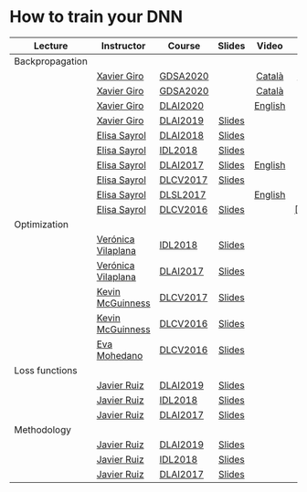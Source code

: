 [XG-web]: https://imatge.upc.edu/web/people/xavier-giro
[KM-web]: http://www.eeng.dcu.ie/~mcguinne/
[AS-web]: https://imatge.upc.edu/web/people/amaia-salvador
[EM-web]: https://www.insight-centre.org/users/eva-mohedano
[LL-web]: https://dvl.in.tum.de/team/lealtaixe/
[ES-web]: https://imatge.upc.edu/web/people/elisa-sayrol
[VV-web]: https://imatge.upc.edu/web/people/veronica-vilaplana
[JR-web]: https://imatge.upc.edu/web/people/javier-ruiz-hidalgo
[RM-web]: https://imatge.upc.edu/web/people/josep-ramon-morros
[MC-web]: http://www.costa-jussa.com/
[SP-web]: https://scholar.google.com/citations?user=7cVOyh0AAAAJ&hl=en
[AB-web]: https://scholar.google.es/citations?user=C5AUXO4AAAAJ&hl=en
[MB-web]: https://imatge.upc.edu/web/people/miriam-bellver

[JS-web]: https://scholar.google.com/citations?user=sZLj96sAAAAJ&hl=en
[JW-web]: https://scholar.google.com/citations?user=Gsw2iUEAAAAJ&hl=en

[IDL2018]: https://telecombcn-dl.github.io/2018-idl/
[IDL2019]: https://telecombcn-dl.github.io/2019-idl/

[DLCV2016]: http://imatge-upc.github.io/telecombcn-2016-dlcv/
[DLCV2017]: https://telecombcn-dl.github.io/2017-dlcv/
[DLCV2018]: https://telecombcn-dl.github.io/2018-dlcv/
[DLCV2019]: https://telecombcn-dl.github.io/2019-dlcv/

[DLV2018]: https://mcv-m6-video.github.io/deepvideo-2018/

[DLSL2017]: https://telecombcn-dl.github.io/2017-dlsl/
[DLSL2018]: https://telecombcn-dl.github.io/2018-dlsl/

[DLMM2017]: https://telecombcn-dl.github.io/dlmm-2017-dcu/
[DLMM2018]: https://telecombcn-dl.github.io/2018-dlmm/

[DLAI2017]: https://telecombcn-dl.github.io/2017-dlai/
[DLAI2018]: https://telecombcn-dl.github.io/2018-dlai/
[DLAI2019]: https://telecombcn-dl.github.io/dlai-2019/
[DLAI2020]: https://telecombcn-dl.github.io/dlai-2020/

[GDSA2020]: http://www.upc.edu/estudispdf/guia_docent.php/guiadocent-obtenir-pdf?codi=320115&idioma=ca&grup=1

# How to train your DNN

| Lecture          | Instructor                 | Course                 | Slides                    | Video             | Lab             |
| -------------- |  --------------------------- | ---------------------- | :-----------------------: | :---------------: |:---------------: |
| Backpropagation     | | | | |
|    | [Xavier Giro][XG-web]  | [GDSA2020] | | [Català][gdsa-2020-lab-backprop-video]   | [Jupyter][gdsa-2020-lab-backprop]  |
|    | [Xavier Giro][XG-web]  | [GDSA2020] | | [Català][gdsa-2020-backprop-video]       |    |
|    | [Xavier Giro][XG-web]  | [DLAI2020] | | [English][dlai-2020-backprop-video]       |    |
|    | [Xavier Giro][XG-web]  | [DLAI2019] | [Slides][dlai2019-backprop-slides] |       |    |
|    | [Elisa Sayrol][ES-web] | [DLAI2018] | [Slides][dlai2018-d02l2-slides] |       |    |
|    | [Elisa Sayrol][ES-web] | [IDL2018]  | [Slides][idl2018-d2l1-slides] |       |    |
|    | [Elisa Sayrol][ES-web] | [DLAI2017] | [Slides][dlai2017-d3l1-slides]| [English][dlai2017-d3l1-video] |   |
|    | [Elisa Sayrol][ES-web] | [DLCV2017] | [Slides][dlcv2017-d1l5-slides]|  |   |
|    | [Elisa Sayrol][ES-web] | [DLSL2017] |    | [English][dlsl2017-backprop-video] |   |
|    | [Elisa Sayrol][ES-web] | [DLCV2016] | [Slides][dlcv2016-backprop-slides]| | [[English]][dlcv2016-backprop-video]|  |   |
| Optimization     | | | | |   |
|                | [Verónica Vilaplana][VV-web] | [IDL2018] | [Slides][idl2018-d2l2-slides] |  |   |
|                | [Verónica Vilaplana][VV-web] | [DLAI2017] | [Slides][dlai2017-d4l1-slides] |  |   |
|                | [Kevin McGuinness][KM-web]| [DLCV2017] | [Slides][dlcv2017-d2l1-slides]  |  |   |
|                | [Kevin McGuinness][KM-web]| [DLCV2016] | [Slides][dlcv2016-optimization-slides]  |  |   |
|                | [Eva Mohedano][EM-web]| [DLCV2016] | [Slides][dlcv2016-training-slides]  |  |   |
| Loss functions     | | | | |   |
|                | [Javier Ruiz][JR-web] | [DLAI2019] | [Slides][dlai2019-losses-slides] |  |   |
|                | [Javier Ruiz][JR-web] | [IDL2018] | [Slides][idl2018-d2l3-slides] |  |   |
|                | [Javier Ruiz][JR-web] | [DLAI2017] | [Slides][dlai2017-d4l2-slides] |  |   |
| Methodology     | | | | |   |
|                | [Javier Ruiz][JR-web] | [DLAI2019]  | [Slides][dlai2019-d05l2-slides] |  |    |
|                | [Javier Ruiz][JR-web] | [IDL2018]  | [Slides][idl2018-d2l4-slides] |  |    |
|                | [Javier Ruiz][JR-web] | [DLAI2017] | [Slides][dlai2017-d6l2-slides] |  |    |


[dlcv2016-backprop-slides]: http://www.slideshare.net/xavigiro/deep-learning-for-computer-vision-backward-propagation-upc-2016
[dlcv2016-backprop-video]: https://www.youtube.com/watch?v=jg8Hb4VMJg8
[dlcv2016-training-slides]: http://www.slideshare.net/xavigiro/deep-learning-for-computer-vision-training-upc-2016
[dlcv2016-optimization-slides]: http://www.slideshare.net/xavigiro/deep-learning-for-computer-vision-optimization-upc-2016

[dlsl2017-backprop-video]: https://www.youtube.com/watch?v=uub_hqDlqjc

[dlcv2017-d1l5-slides]: https://www.slideshare.net/xavigiro/training-deep-networks-d1l5-2017-upc-deep-learning-for-computer-vision
[dlcv2017-d2l1-slides]: https://www.slideshare.net/xavigiro/optimization-for-deep-networks-d2l1-2017-upc-deep-learning-for-computer-vision

[dlai2017-d3l1-slides]: https://www.slideshare.net/xavigiro/backpropagation-dlai-d3l1-2017-upc-deep-learning-for-artificial-intelligence
[dlai2017-d3l1-video]: https://www.youtube.com/watch?v=F03UEq8yVkI
[dlai2017-d4l1-slides]: https://www.slideshare.net/xavigiro/optimization-dlai-d4l1-2017-upc-deep-learning-for-artificial-intelligence
[dlai2017-d4l2-slides]: https://www.slideshare.net/xavigiro/loss-functions-dlai-d4l2-2017-upc-deep-learning-for-artificial-intelligence/1
[dlai2017-d6l2-slides]: https://www.slideshare.net/xavigiro/methodology-dlai-d6l2-2017-upc-deep-learning-for-artificial-intelligence

[idl2018-d2l1-slides]: https://github.com/telecombcn-dl/2018-idl/raw/master/slides/D2L1_Backpropagation.pdf
[idl2018-d2l2-slides]: https://github.com/telecombcn-dl/2018-idl/raw/master/slides/D2L2_Optimization.pdf
[idl2018-d2l3-slides]: https://github.com/telecombcn-dl/2018-idl/raw/master/slides/D2L3_LossFunctions.pdf
[idl2018-d2l4-slides]: https://github.com/telecombcn-dl/2018-idl/raw/master/slides/D2L4_Methodology.pdf


[dlai2018-d02l2-slides]: https://www.slideshare.net/xavigiro/backpropagation-elisa-sayrol-upc-barcelona-2018

[dlai2019-backprop-slides]: https://github.com/telecombcn-dl/dlai-2019/raw/master/slides/dlai_2019_d02l2_backprop.pdf
[dlai2019-losses-slides]: https://github.com/telecombcn-dl/dlai-2019/raw/master/slides/dlai_2019_d04l1_losses.pdf
[dlai2019-d05l2-slides]: https://github.com/telecombcn-dl/dlai-2019/raw/master/slides/dlai_2019_d05l2_methodology.pdf

[dlai-2020-backprop-video]: https://youtu.be/mD3KouDAS5Y

[gdsa-2020-backprop-video]: https://www.youtube.com/watch?v=dWpRZvafy08

[gdsa-2020-lab-backprop]: https://github.com/telecombcn-dl/dlai-2019/blob/master/labs/dlai_2019_lab02_backprop_todo.ipynb
[gdsa-2020-lab-backprop-video]: https://youtu.be/a2JwMoBto9s

